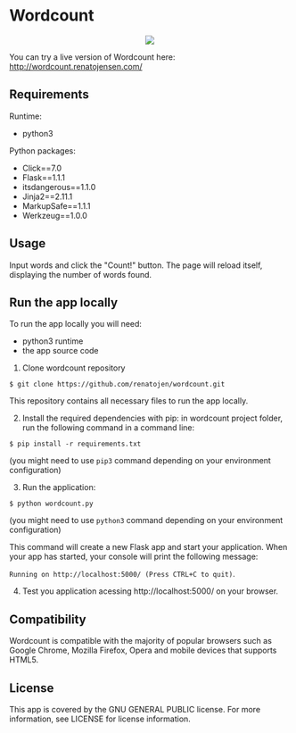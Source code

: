 # Wordcount

<p align="center">
  <img src="http://wordcount.renatojensen.com/static/resources/logo.png">
</p>

You can try a live version of Wordcount here: http://wordcount.renatojensen.com/

## Requirements

Runtime:

* python3

Python packages:

* Click==7.0
* Flask==1.1.1
* itsdangerous==1.1.0
* Jinja2==2.11.1
* MarkupSafe==1.1.1
* Werkzeug==1.0.0

## Usage

Input words and click the "Count!" button. The page will reload itself, displaying the number of words found.

## Run the app locally

To run the app locally you will need:

* python3 runtime
* the app source code

1. Clone wordcount repository
  ```
  $ git clone https://github.com/renatojen/wordcount.git
  ```
  This repository contains all necessary files to run the app locally.

2. Install the required dependencies with pip: in wordcount project folder, run the following command in a command line:
  ```
  $ pip install -r requirements.txt
  ```
  (you might need to use `pip3` command depending on your environment configuration)

3. Run the application:
  ```
  $ python wordcount.py
  ```
  (you might need to use `python3` command depending on your environment configuration)
  
This command will create a new Flask app and start your application. When your app has started, your console will print the following message:

`Running on http://localhost:5000/ (Press CTRL+C to quit)`.

4. Test you application acessing http://localhost:5000/ on your browser.

## Compatibility
Wordcount is compatible with the majority of popular browsers such as Google Chrome, Mozilla Firefox, Opera and mobile devices that supports HTML5.
   
## License
This app is covered by the GNU GENERAL PUBLIC license. For more information, see LICENSE for license information.
